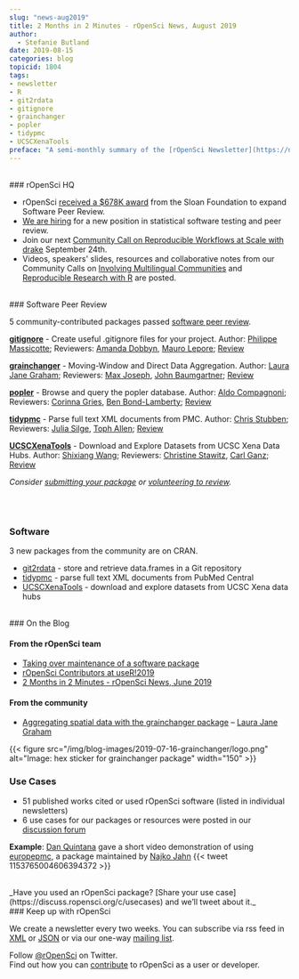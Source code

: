 ```yaml
---
slug: "news-aug2019"
title: 2 Months in 2 Minutes - rOpenSci News, August 2019
author:
  - Stefanie Butland
date: 2019-08-15
categories: blog
topicid: 1804
tags:
- newsletter
- R
- git2rdata
- gitignore
- grainchanger
- popler
- tidypmc
- UCSCXenaTools
preface: "A semi-monthly summary of the [rOpenSci Newsletter](https://news.ropensci.org/) including software reviews, packages on CRAN, use cases, posts from staff and community, and events. June 24 to August 5, 2019"
---
```

<br/>
### rOpenSci HQ

* rOpenSci [received a $678K award](/blog/2019/07/15/expanding-software-review/) from the Sloan Foundation to expand Software Peer Review.
* [We are hiring](/blog/2019/07/18/ropensci-hiring/) for a new position in statistical software testing and peer review.
*  Join our next [Community Call on Reproducible Workflows at Scale with drake](/blog/2019/08/08/commcall-sep2019/) September 24th.
*  Videos, speakers' slides, resources and collaborative notes from our Community Calls on [Involving Multilingual Communities](/commcalls/2019-06-28/) and [Reproducible Research with R](/commcalls/2019-07-30/) are posted.

<br/>
### Software Peer Review

5 community-contributed packages passed [software peer review](/software-review/).

<!---- alphabetical order. For link to package, use 1) https://docs.ropensci.org/pkgname when docs are rendered without errors or bad links to images or 2) to the source code page e.g. https://github.com/ropensci/grainchanger when docs page has errors
---->
**[gitignore](https://docs.ropensci.org/gitignore/)** - Create useful .gitignore files for your project. Author: [Philippe Massicotte](https://github.com/PMassicotte); Reviewers: [Amanda Dobbyn](https://github.com/aedobbyn), [Mauro Lepore](https://github.com/maurolepore); [Review](https://github.com/ropensci/software-review/issues/303)

**[grainchanger](https://docs.ropensci.org/grainchanger/)** - Moving-Window and Direct Data Aggregation. Author: [Laura Jane Graham](https://github.com/laurajanegraham); Reviewers: [Max Joseph](https://github.com/mbjoseph), [John Baumgartner](https://github.com/johnbaums); [Review](https://github.com/ropensci/onboarding/issues/289)

**[popler](https://github.com/ropensci/popler)** - Browse and query the popler database. Author: [Aldo Compagnoni](https://github.com/AldoCompagnoni); Reviewers: [Corinna Gries](https://github.com/cgries), [Ben Bond-Lamberty](https://github.com/bpbond); [Review](https://github.com/ropensci/software-review/issues/254)

**[tidypmc](https://docs.ropensci.org/tidypmc/)** - Parse full text XML documents from PMC. Author: [Chris Stubben](https://github.com/cstubben); Reviewers: [Julia Silge](https://github.com/juliasilge), [Toph Allen](https://github.com/toph-allen);
[Review](https://github.com/ropensci/software-review/issues/290)

**[UCSCXenaTools](https://github.com/ropensci/UCSCXenaTools)** - Download and Explore Datasets from UCSC Xena Data Hubs. Author: [Shixiang Wang](https://github.com/ShixiangWang); Reviewers: [Christine Stawitz](https://github.com/ChristineStawitz-NOAA), [Carl Ganz](https://github.com/carlganz); [Review](https://github.com/ropensci/software-review/issues/315)

_Consider [submitting your package](https://devguide.ropensci.org/softwarereviewintro.html) or [volunteering to review](https://devguide.ropensci.org/softwarereviewintro.html#whyreview)._

<br/><br/>
### Software

3 new packages from the community are on CRAN.

* [git2rdata](https://docs.ropensci.org/git2rdata/) - store and retrieve data.frames in a Git repository
* [tidypmc](https://docs.ropensci.org/tidypmc/) - parse full text XML documents from PubMed Central
* [UCSCXenaTools](https://github.com/ropensci/UCSCXenaTools) - download and explore datasets from UCSC Xena data hubs

<br/>
### On the Blog

#### From the rOpenSci team
* [Taking over maintenance of a software package](/blog/2019/06/12/taking-over-maint/)
* [rOpenSci Contributors at useR!2019](/blog/2019/07/08/user2019/)
* [2 Months in 2 Minutes - rOpenSci News, June 2019](/blog/2019/06/20/news-jun2019/)


#### From the community
* [Aggregating spatial data with the grainchanger package](/blog/2019/07/16/grainchanger/) – [Laura Jane Graham](/authors/laura-graham/)

{{< figure src="/img/blog-images/2019-07-16-grainchanger/logo.png" alt="Image: hex sticker for grainchanger package" width="150" >}}
<br/>

### Use Cases

* 51 published works cited or used rOpenSci software (listed in individual newsletters)
* 6 use cases for our packages or resources were posted in our [discussion forum](https://discuss.ropensci.org/c/usecases)

**Example**: [Dan Quintana](https://twitter.com/dsquintana) gave a short video demonstration of using [europepmc](https://github.com/ropensci/europepmc/), a package maintained by [Najko Jahn](https://github.com/njahn82)
{{< tweet 1153765004606394372 >}}

<br/>
_Have you used an rOpenSci package? [Share your use case](https://discuss.ropensci.org/c/usecases) and we’ll tweet about it._

<br/>
### Keep up with rOpenSci

We create a newsletter every two weeks. You can subscribe via rss feed in [XML](https://news.ropensci.org/feed.xml) or [JSON](https://news.ropensci.org/feed.json) or via our one-way [mailing list](/#subscribe).

Follow [@rOpenSci](https://twitter.com/ropensci) on Twitter.
<br/>
Find out how you can [contribute](https://devguide.ropensci.org/contributingguide.html) to rOpenSci as a user or developer.
